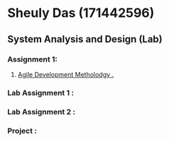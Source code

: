 Sheuly Das (171442596)
===============================
## System Analysis and Design (Lab)
### Assignment 1:
1. [Agile Development Metholodgy .](https://github.com/SheulyDas/system-Analysis-design/blob/master/Agile%20development.docx/)
### Lab Assignment 1 : 
### Lab Assignment 2 :
### Project :
